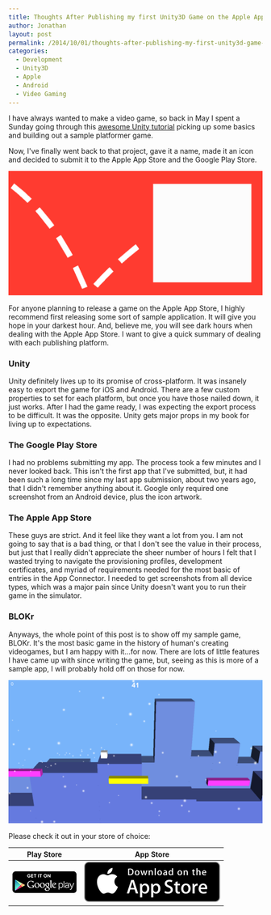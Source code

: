 ```yaml
---
title: Thoughts After Publishing my first Unity3D Game on the Apple App Store and Google Play Store
author: Jonathan
layout: post
permalink: /2014/10/01/thoughts-after-publishing-my-first-unity3d-game-on-the-apple-app-store-and-google-play-store/
categories:
  - Development
  - Unity3D
  - Apple
  - Android
  - Video Gaming
---
```


I have always wanted to make a video game, so back in May I spent a Sunday going through this [awesome Unity tutorial][1] picking up some basics and building out a sample platformer game.

Now, I've finally went back to that project, gave it a name, made it an icon and decided to submit it to the Apple App Store and the Google Play Store.

![BLOKr Play Store Featured Graphic][blokr-play]

For anyone planning to release a game on the Apple App Store, I highly recommend first releasing some sort of sample application. It will give you hope in your darkest hour. And, believe me, you will see dark hours when dealing with the Apple App Store. I want to give a quick summary of dealing with each publishing platform.

### Unity
Unity definitely lives up to its promise of cross-platform. It was insanely easy to export the game for iOS and Android. There are a few custom properties to set for each platform, but once you have those nailed down, it just works. After I had the game ready, I was expecting the export process to be difficult. It was the opposite. Unity gets major props in my book for living up to expectations.

### The Google Play Store
I had no problems submitting my app. The process took a few minutes and I never looked back. This isn't the first app that I've submitted, but, it had been such a long time since my last app submission, about two years ago, that I didn't remember anything about it. Google only required one screenshot from an Android device, plus the icon artwork.

### The Apple App Store
These guys are strict. And it feel like they want a lot from you. I am not going to say that is a bad thing, or that I don't see the value in their process, but just that I really didn't appreciate the sheer number of hours I felt that I wasted trying to navigate the provisioning profiles, development certificates, and myriad of requirements needed for the most basic of entries in the App Connector. I needed to get screenshots from all device types, which was a major pain since Unity doesn't want you to run their game in the simulator.

### BLOKr
Anyways, the whole point of this post is to show off my sample game, BLOKr. It's the most basic game in the history of human's creating videogames, but I am happy with it...for now. There are lots of little features I have came up with since writing the game, but, seeing as this is more of a sample app, I will probably hold off on those for now.

![BLOKr Screenshot][blokr-screenshot]

Please check it out in your store of choice:

Play Store | App Store
------------------|----------------
[![Get it on Google Play][play-badge]][2] | [![Get it on App Store][apple-badge]][3]

[blokr-play]: /images/posts/2014/10/blokr-play-store-featured-graphic.png
[blokr-screenshot]: /images/posts/2014/10/blokr-screenshot.png
[apple-badge]: /images/badges/apple.svg
[play-badge]: /images/badges/google-play.png

[1]: http://catlikecoding.com/unity/tutorials/runner/
[2]: https://play.google.com/store/apps/details?id=com.jonathanporta.blokr
[3]: https://itunes.apple.com/us/app/blokr/id918951183
